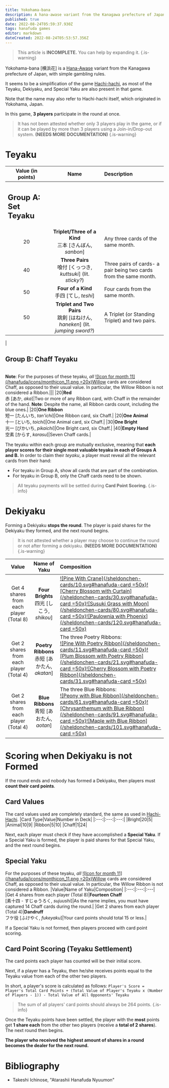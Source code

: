 ```yaml
---
title: Yokohama-bana
description: A hana-awase variant from the Kanagawa prefecture of Japan, with simple gambling rules.
published: true
date: 2022-08-24T05:59:37.930Z
tags: hanafuda games
editor: markdown
dateCreated: 2022-08-24T05:53:57.356Z
---
```


> This article is **INCOMPLETE.** You can help by expanding it.
{.is-warning}

Yokohama-bana [横浜花] is a [Hana-Awase](/en/hanafuda/games/hana-awase) variant from the Kanagawa prefecture of Japan, with simple gambling rules. 

It seems to be a simplification of the game [Hachi-hachi](/en/hanafuda/games/hachi-hachi), as most of the Teyaku, Dekiyaku, and Special Yaku are also present in that game.

Note that the name may also refer to Hachi-hachi itself, which originated in Yokohama, Japan.

In this game, **3 players** participate in the round at once.

> It has not been attested whether only 3 players play in the game, or if it can be played by more than 3 players using a Join-in/Drop-out system. **(NEEDS MORE DOCUMENTATION)**
{.is-warning}

# Teyaku

|Value (in points)|Name|Description|
|:---:|:---:|:---|
|<h2 align="left">Group A: Set Teyaku</h2>|||
|20|**Triplet/Three of a Kind**<br/>三本 [さんぼん, *sanbon*]|Any three cards of the same month.|
|40|**Three Pairs**<br/>喰付 [くっつき, *kuttsuki*] (lit. *sticky?*)|Three pairs of cards- a pair being two cards from the same month.|
|50|**Four of a Kind**<br/>手四 [てし, *teshi*]|Four cards from the same month.|
|50|**Triplet and Two Pairs**<br/>跳剣 [はねけん, *haneken*] (lit. *jumping sword?*)|A Triplet (or Standing Triplet) and two pairs.|

|<h2 align="left">Group B: Chaff Teyaku</h2><br>**Note**: For the purposes of these teyaku, *all* [![Icon for month 11](/hanafuda/icons/monthicon_11.png =20x)Willow](/en/hanafuda/suits/willow) cards are considered Chaff, as opposed to their usual value. In particular, the Willow Ribbon is not considered a Ribbon.|||
|20|**Red**<br/>赤 [あか, *aka*]|Two or more of any Ribbon card, with Chaff in the remainder of the hand. **Note**: Despite the name, all Ribbon cards count, including the blue ones.|
|20|**One Ribbon**<br/>短一 [たんいち, *tan'ichi*]|One Ribbon card, six Chaff.|
|20|**One Animal**<br/>十一 [といち, *toichi*]|One Animal card, six Chaff.|
|30|**One Bright**<br/>光一 [ぴかいち, *pikaichi*]|One Bright card, six Chaff.|
|40|**Empty Hand**<br/>空素 [からす, *karasu*]|Seven Chaff cards.|

The teyaku within each group are mutually exclusive, meaning that **each player scores for their single most valuable teyaku in each of Groups A and B.** In order to claim their *teyaku*, a player must reveal all the relevant cards from their hand: 
* For teyaku in Group A, show all cards that are part of the combination. 
* For teyaku in Group B, only the Chaff cards need to be shown.

>All teyaku payments will be settled during **Card Point Scoring.**
{.is-info}

# Dekiyaku
Forming a Dekiyaku **stops the round**. The player is paid shares for the Dekiyaku they formed, and the next round begins.

> It is not attested whether a player may choose to continue the round or not after forming a dekiyaku. **(NEEDS MORE DOCUMENTATION)**
{.is-warning}

|Value|Name of Yaku|Composition|
|:---:|:---:|:---|
|Get 4 shares from each player (Total 8)|**Four Brights**<br/>四光 [しこう, *shikou*]|[![Pine With Crane](/sheldonchen-cards/10.svg#hanafuda-card =50x)](/en/hanafuda/suits/pine#crane-with-sun)[![Cherry Blossom with Curtain](/sheldonchen-cards/30.svg#hanafuda-card =50x)](/en/hanafuda/suits/cherry-blossom#flower-viewing-curtain)[![Susuki Grass with Moon](/sheldonchen-cards/80.svg#hanafuda-card =50x)](/en/hanafuda/suits/susuki-grass#full-moon)[![Paulownia with Phoenix](/sheldonchen-cards/120.svg#hanafuda-card =50x)](/en/hanafuda/suits/paulownia#phoenix)|
|Get 2 shares from each player (Total 4)|**Poetry Ribbons**<br/>赤短 [あかたん, *akatan*]| The three Poetry Ribbons:<br>[![Pine With Poetry Ribbon](/sheldonchen-cards/11.svg#hanafuda-card =50x)](/en/hanafuda/suits/pine#poetry-ribbon)[![Plum Blossom with Poetry Ribbon](/sheldonchen-cards/21.svg#hanafuda-card =50x)](/en/hanafuda/suits/plum-blossom#poetry-ribbon)[![Cherry Blossom with Poetry Ribbon](/sheldonchen-cards/31.svg#hanafuda-card =50x)](/en/hanafuda/suits/cherry-blossom#poetry-ribbon)|
|Get 2 shares from each player (Total 4)|**Blue Ribbons**<br/>青短 [あおたん, *aotan*]|The three Blue Ribbons:<br> [![Peony with Blue Ribbon](/sheldonchen-cards/61.svg#hanafuda-card =50x)](/en/hanafuda/suits/peony#blue-ribbon)[![Chrysanthemum with Blue Ribbon](/sheldonchen-cards/91.svg#hanafuda-card =50x)](/en/hanafuda/suits/chrysanthemum#blue-ribbon)[![Maple with Blue Ribbon](/sheldonchen-cards/101.svg#hanafuda-card =50x)](/en/hanafuda/suits/maple#blue-ribbon)|

# Scoring when Dekiyaku is not Formed
If the round ends and nobody has formed a Dekiyaku, then players must **count their card points**.

## Card Values
The card values used are completely standard, the same as used in [Hachi-Hachi](/en/hanafuda/games/hachi-hachi).
|Card Type|Value|Number in Deck|
|:---:|:---:|:---:|
|Bright|20|5|
|Animal|10|9|
|Ribbon|5|10|
|Chaff|1|24|

Next, each player must check if they have accomplished a **Special Yaku**. If a Special Yaku is formed, the player is paid shares for that Special Yaku, and the next round begins.

## Special Yaku
For the purposes of these teyaku, *all* [![Icon for month 11](/hanafuda/icons/monthicon_11.png =20x)Willow](/en/hanafuda/suits/willow) cards are considered Chaff, as opposed to their usual value. In particular, the Willow Ribbon is not considered a Ribbon.
|Value|Name of Yaku|Composition|
|:---:|:---:|:---|
|Get 4 shares from each player (Total 8)|**Fourteen Chaff**<br/>[素十四 - すじゅうろく, *sujuushi*]|As the name implies, you must have captured 14 Chaff cards during the round.|
|Get 2 shares from each player (Total 4)|**Dandruff**<br/>フケ役 [ふけやく, *fukeyaku*]|Your card points should total 15 or less.|

If a Special Yaku is not formed, then players proceed with card point scoring.

## Card Point Scoring (Teyaku Settlement)
The card points each player has counted will be their initial score.

Next, if a player has a Teyaku, then he/she receives points equal to the Teyaku value from each of the other two players.

In short, a player's score is calculated as follows:
`Player's Score = Player's Total Card Points + (Total Value of Player's Teyaku x (Number of Players - 1)) - Total Value of All Opponents' Teyaku`

> The sum of all players' card points should always be 264 points.
{.is-info}

Once the Teyaku points have been settled, the player with the **most** points get **1 share each** from the other two players (receive a **total of 2 shares**). The next round then begins.

**The player who received the highest amount of shares in a round becomes the dealer for the next round.**



# Bibliography
- Takeshi Ichinose, "Atarashii Hanafuda Nyuumon"